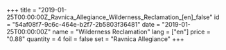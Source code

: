+++
title = "2019-01-25T00:00:00Z_Ravnica_Allegiance_Wilderness_Reclamation_[en]_false"
id = "54af08f7-9c6c-464e-b2f7-2b5803f36481"
date = "2019-01-25T00:00:00Z"
name = "Wilderness Reclamation"
lang = ["en"]
price = "0.88"
quantity = 4
foil = false
set = "Ravnica Allegiance"
+++
